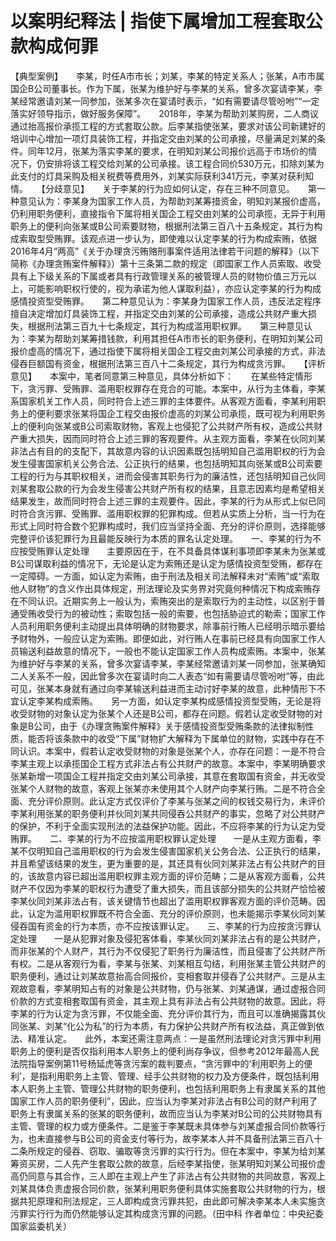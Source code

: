 # 以案明纪释法 | 指使下属增加工程套取公款构成何罪

【典型案例】　　李某，时任A市市长；刘某，李某的特定关系人；张某，A市市属国企B公司董事长。作为下属，张某为维护好与李某的关系，曾多次宴请李某，李某经常邀请刘某一同参加，张某多次在宴请时表示，“如有需要请尽管吩咐”“一定落实好领导指示，做好服务保障”。　　2018年，李某为帮助刘某购房，二人商议通过抬高报价承揽工程的方式套取公款。后李某指使张某，要求对该公司新建好的培训中心增加一项灯具装饰工程，并指定交由刘某的公司承接，尽量满足刘某的条件。同年12月，张某为落实李某的要求，在明知刘某公司报价远高于市场价的情况下，仍安排将该工程交给刘某的公司承接。该工程合同价530万元，扣除刘某为此支付的灯具采购及相关税费等费用外，刘某实际获利341万元，李某对获利知情。　　【分歧意见】　　关于李某的行为应如何认定，存在三种不同意见。　　第一种意见认为：李某身为国家工作人员，为帮助刘某筹措资金，明知刘某报价虚高，仍利用职务便利，直接指令下属将相关国企工程交由刘某的公司承揽，无异于利用职务上的便利向张某或B公司索要财物，根据刑法第三百八十五条规定，其行为构成索取型受贿罪。该观点进一步认为，即使难以认定李某的行为构成索贿，依据2016年4月“两高”《关于办理贪污贿赂刑事案件适用法律若干问题的解释》（以下简称《办理贪贿案件解释》）第十三条第二款的规定（即国家工作人员索取、收受具有上下级关系的下属或者具有行政管理关系的被管理人员的财物价值三万元以上，可能影响职权行使的，视为承诺为他人谋取利益），亦应认定李某的行为构成感情投资型受贿罪。　　第二种意见认为：李某身为国家工作人员，违反法定程序擅自决定增加灯具装饰工程，并指定交由刘某的公司承接，造成公共财产重大损失，根据刑法第三百九十七条规定，其行为构成滥用职权罪。　　第三种意见认为：李某为帮助刘某筹措钱款，利用其担任A市市长的职务便利，在明知刘某公司报价虚高的情况下，通过指使下属将相关国企工程交由刘某公司承接的方式，非法侵吞巨额国有资金，根据刑法第三百八十二条规定，其行为构成贪污罪。　　【评析意见】　　本案中，笔者同意第三种意见，具体分析如下：　　在某些特定情形下，贪污罪、受贿罪、滥用职权罪存在竞合的可能。本案中，从行为主体看，李某系国家机关工作人员，同时符合上述三罪的主体要件。从客观方面看，李某利用职务上的便利要求张某将国企工程交由报价虚高的刘某公司承揽，既可视为利用职务上的便利向张某或B公司索取财物，客观上也侵犯了公共财产所有权，造成公共财产重大损失，因而同时符合上述三罪的客观要件。从主观方面看，李某在伙同刘某非法占有目的的支配下，其故意内容的认识因素既包括明知自己滥用职权的行为会发生侵害国家机关公务合法、公正执行的结果，也包括明知其向张某或B公司索要工程的行为与其职权相关，进而会侵害其职务行为的廉洁性，还包括明知自己伙同刘某套取公款的行为会发生侵害公共财产所有权的结果，且意志因素均是希望相关结果发生，故而同时符合上述三罪的主观要件。因此，李某的行为从形式上似已同时符合贪污罪、受贿罪、滥用职权罪的犯罪构成。但若从实质上分析，当一行为在形式上同时符合数个犯罪构成时，我们应当坚持全面、充分的评价原则，选择能够完整评价该犯罪行为且最能反映行为本质的罪名认定处理。　　一、李某的行为不应按受贿罪认定处理　　主要原因在于，在不具备具体谋利事项即李某未为张某或B公司谋取利益的情况下，无论是认定为索贿还是认定为感情投资型受贿，都存在一定障碍。一方面，如认定为索贿，由于刑法及相关司法解释未对“索贿”或“索取他人财物”的含义作出具体规定，刑法理论及实务界对究竟何种情况下构成索贿存在不同认识。近期实务上一般认为，索贿突出的是索取行为的主动性，以区别于普通受贿收受行为的被动性；索取包括一般的索要，也包括胁迫式的勒索；国家工作人员利用职务便利主动提出具体明确的财物要求，除事前行贿人已经明示暗示要给予财物外，一般应认定为索贿。即便如此，对行贿人在事前已经具有向国家工作人员输送利益故意的情况下，一般也不能认定国家工作人员构成索贿。本案中，张某为维护好与李某的关系，曾多次宴请李某，李某经常邀请刘某一同参加，张某确知二人关系不一般，因此曾多次在宴请时向二人表态“如有需要请尽管吩咐”等，由此可见，张某本身就有通过向李某输送利益进而主动讨好李某的故意，此种情形下不宜认定李某构成索贿。　　另一方面，如认定李某构成感情投资型受贿，无论是将收受财物的对象认定为张某个人还是B公司，都存在问题。假若认定收受财物的对象是B公司，由于《办理贪贿案件解释》关于感情投资型受贿条款的法律拟制性质，能否将该条款中的收受“下属”财物扩大解释为下属单位的财物，实践中存在不同认识。本案中，假若认定收受财物的对象是张某个人，亦存在问题：一是不符合李某主观上以承揽国企工程方式非法占有公共财产的故意。本案中，李某明确要求张某新增一项国企工程并指定交由刘某公司承接，其意在套取国有资金，并无收受张某个人财物的故意，客观上张某亦未使用其个人财产向李某行贿。二是不符合全面、充分评价原则。此认定方式仅评价了李某与张某之间的权钱交易行为，未评价李某利用张某的职务便利并伙同刘某共同侵吞公共财产的事实，忽略了对公共财产的保护，不利于全面实现刑法的法益保护功能。因此，不应将李某的行为认定为受贿罪。　　二、李某的行为不应按滥用职权罪认定处理　　一是从主观方面看，李某不仅明知自己滥用职权的行为会发生侵害国家机关公务合法、公正执行的结果，并且希望该结果的发生，更为重要的是，其还具有伙同刘某非法占有公共财产的目的，该故意内容已超出滥用职权罪主观方面的评价范畴；二是从客观方面看，公共财产不仅因为李某的职权行为遭受了重大损失，而且该部分损失的公共财产恰恰被李某伙同刘某非法占有，该关键情节也超出了滥用职权罪客观方面的评价范畴。因此，认定为滥用职权罪既不符合全面、充分的评价原则，也未能揭示李某伙同刘某侵吞国有资金的行为本质，亦不应按该罪认定。　　三、李某的行为应按贪污罪认定处理　　一是从犯罪对象及侵犯客体看，李某伙同刘某非法占有的是公共财产，而非张某的个人财产，其行为不仅侵犯了职务行为廉洁性，而且侵害了公共财产所有权。二是从客观行为看，李某与张某、刘某相互勾结，利用张某主管公共财产的职务便利，通过让刘某故意抬高合同报价，变相套取并侵吞了公共财产。三是从主观故意看，李某明知占有的对象是公共财物，仍与张某、刘某通谋，通过虚报合同价款的方式变相套取国有资金，其主观上具有非法占有公共财物的故意。因此，将李某的行为认定为贪污罪，不仅能全面、充分评价其行为，而且可以准确揭露其伙同张某、刘某“化公为私”的行为本质，有力保护公共财产所有权法益，真正做到依法、精准认定。　　此外，本案还需注意两点：一是虽然刑法理论对贪污罪中利用职务上的便利是否仅指利用本人职务上的便利尚存争议，但参考2012年最高人民法院指导案例第11号杨延虎等贪污案的裁判要点，“贪污罪中的‘利用职务上的便利’，是指利用职务上主管、管理、经手公共财物的权力及方便条件，既包括利用本人职务上主管、管理公共财物的职务便利，也包括利用职务上有隶属关系的其他国家工作人员的职务便利”，因此，应当认为李某对非法占有B公司的财产利用了职务上有隶属关系的张某的职务便利，故而应当认为李某对B公司的公共财物具有主管、管理的权力或方便条件。二是鉴于李某既未具体参与刘某虚报合同价款等行为，也未直接参与B公司的资金支付等行为，故李某本人并不具备刑法第三百八十二条所规定的侵吞、窃取、骗取等贪污罪的实行行为。但在本案中，李某为给刘某筹资买房，二人先产生套取公款的故意，后经李某指使，张某明知刘某公司报价虚高仍同意与其合作，三人即在主观上产生了非法占有公共财物的共同故意，客观上刘某具体负责虚报合同价款，张某利用职务便利具体实施套取公共财物的行为，根据共犯原理和刑法规定，三人即构成贪污罪共犯，由此即可解决李某本人未实施贪污罪实行行为而仍然能够认定其构成贪污罪的问题。（田中科 作者单位：中央纪委国家监委机关）